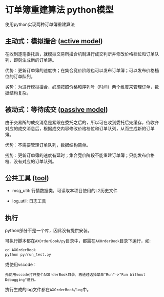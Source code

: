 # 订单簿重建算法 python模型

使用python实现两种订单簿重建算法

## 主动式：模拟撮合 ([active model](active))

在收到逐笔委托后，就模拟交易所撮合机制进行成交判断并修改价格档位和订单队列，即刻生成新的订单簿。

优势：更新订单簿的速度快；在集合竞价阶段也可以发布订单簿；可以发布价格档位的订单队列。

劣势：为进行模拟撮合，必须按照价格和序列号（时间）两个维度来管理订单，数据结构复杂。

## 被动式：等待成交 ([passive model](passive))

由于交易所的成交消息是紧跟在委托之后的，所以可在收到委托后先缓存，待收齐对应的成交消息后，根据成交内容修改价格档位和订单队列，从而生成新的订单簿。

优势：不需要管理订单队列，数据结构简单。

劣势：更新订单簿的速度有延时；集合竞价阶段不能重建订单簿；只能发布价格档、没有对应的订单队列。

## 公共工具 ([tool](tool))

* msg_util: 行情数据类，可读取本项目使用的L2历史文件

* log_util: 日志工具

## 执行

python部分不是一个库，因此没有提供安装。

可执行脚本都在```AXOrderBook/py```目录中，都需在```AXOrderBook```目录下运行，如:

```s
cd AXOrderBook
python py/run_test.py
```

或使用vscode：

```t
先使用vscode打开整个AXOrderBook目录，再通过选择菜单"Run"->"Run Without Debugging"进行。
```

执行生成的log文件都在```AXOrderBook/log```中。
